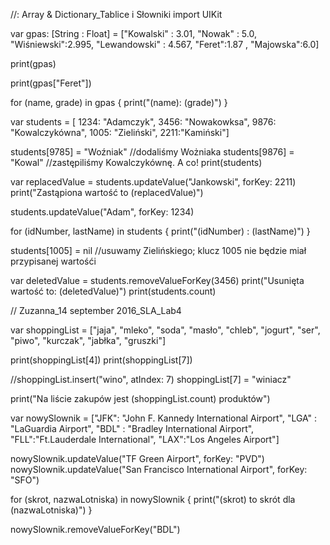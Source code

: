 //: Array & Dictionary_Tablice i Słowniki
import UIKit


var  gpas: [String : Float] = ["Kowalski" : 3.01, "Nowak" : 5.0, "Wiśniewski":2.995, "Lewandowski" : 4.567, "Feret":1.87 , "Majowska":6.0]

print(gpas)

print(gpas["Feret"])

for (name, grade) in gpas
{
    print("\(name): \(grade)")
}

var students = [ 1234: "Adamczyk", 3456: "Nowakowksa", 9876: "Kowalczykówna", 1005: "Zieliński", 2211:"Kamiński"]


students[9785] = "Woźniak"            //dodaliśmy Wożniaka
students[9876] = "Kowal"              //zastępiliśmy Kowalczykównę. A co!
print(students)

var replacedValue = students.updateValue("Jankowski", forKey: 2211)
print("Zastąpiona wartość to \(replacedValue)")

students.updateValue("Adam", forKey: 1234)

for (idNumber, lastName) in students
{
    print("\(idNumber) : \(lastName)")
}

students[1005] = nil //usuwamy Zielińskiego; klucz 1005 nie będzie miał przypisanej wartośći

var deletedValue = students.removeValueForKey(3456)
print("Usunięta wartość to: \(deletedValue)")
print(students.count)


// Zuzanna_14 september 2016_SLA_Lab4

var shoppingList = ["jaja", "mleko", "soda", "masło", "chleb", "jogurt", "ser", "piwo", "kurczak", "jabłka", "gruszki"]

print(shoppingList[4])
print(shoppingList[7])

//shoppingList.insert("wino", atIndex: 7)
shoppingList[7] = "winiacz"

print("Na liście zakupów jest \(shoppingList.count) produktów")



var nowySlownik = ["JFK": "John F. Kannedy International Airport", "LGA" : "LaGuardia Airport", "BDL" : "Bradley International Airport", "FLL":"Ft.Lauderdale International", "LAX":"Los Angeles Airport"]


nowySlownik.updateValue("TF Green Airport", forKey: "PVD")
nowySlownik.updateValue("San Francisco International Airport", forKey: "SFO")

for (skrot, nazwaLotniska) in nowySlownik
{
print("\(skrot) to skrót dla \(nazwaLotniska)")
}

nowySlownik.removeValueForKey("BDL")

